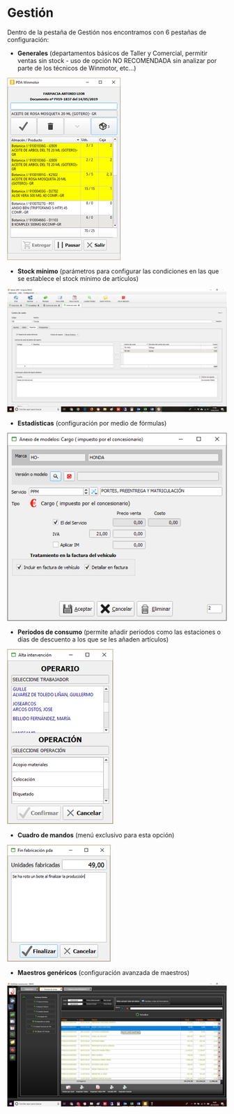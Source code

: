 # Gestión

Dentro de la pestaña de Gestión nos encontramos con 6 pestañas de configuración:

* **Generales** \(departamentos básicos de Taller y Comercial, permitir ventas sin stock - uso de opción NO RECOMENDADA sin analizar por parte de los técnicos de Winmotor, etc...\)

![](../../../.gitbook/assets/image%20%2880%29.png)

* **Stock mínimo** \(parámetros para configurar las condiciones en las que se establece el stock mínimo de artículos\)

![](../../../.gitbook/assets/image%20%2846%29.png)

* **Estadísticas** \(configuración por medio de fórmulas\)

![](../../../.gitbook/assets/image%20%2820%29.png)

* **Periodos de consumo** \(permite añadir periodos como las estaciones o días de descuento a los que se les añaden artículos\)

![](../../../.gitbook/assets/image%20%28118%29.png)

* **Cuadro de mandos** \(menú exclusivo para esta opción\)

![](../../../.gitbook/assets/image%20%28317%29.png)

* **Maestros genéricos** \(configuración avanzada de maestros\)

![](../../../.gitbook/assets/image%20%28238%29.png)

